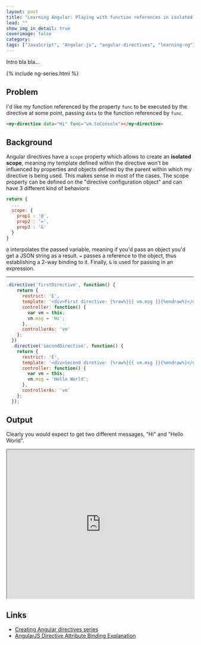 ```yaml
---
layout: post
title: "Learning Angular: Playing with function references in isolated directive scope"
lead: ""
show_img_in_detail: true
coverimage: false
category:
tags: ["JavaScript", "Angular.js", "angular-directives", "learning-ng"]
---
```


Intro bla bla...

{% include ng-series.html %}

## Problem

I'd like my function referenced by the property `func` to be executed by the directive at some point, passing `data` to the function referenced by `func`.

```html
<my-directive data="Hi" func="vm.toConsole"></my-directive>
```

## Background

Angular directives have a `scope` property which allows to create an **isolated scope**, meaning my template defined within the directive won't be influenced by properties and objects defined by the parent within which my directive is being used. This makes sense in most of the cases. The scope property can be defined on the "directive configuration object" and can have 3 different kind of behaviors:

```javascript
return {
  ...
  scope: {
    prop1 : '@',
    prop2 : '=',
    prop3 : '&'
  }
}
```

`@` interpolates the passed variable, meaning if you'd pass an object you'd get a JSON string as a result. `=` passes a reference to the object, thus establishing a 2-way binding to it. Finally, `&` is used for passing in an expression.


---



```javascript
.directive('firstDirective', function() {
    return {
      restrict: 'E',
      template: '<div>First directive: {%raw%}{{ vm.msg }}{%endraw%}</div>',
      controller: function() {
        var vm = this;
        vm.msg = 'Hi';
      },
      controllerAs: 'vm'
    };
  })
  .directive('secondDirective', function() {
    return {
      restrict: 'E',
      template: '<div>Second diretive: {%raw%}{{ vm.msg }}{%endraw%}</div>',
      controller: function() {
        var vm = this;
        vm.msg = 'Hello World';
      },
      controllerAs: 'vm'
    };
  });
```

## Output

Clearly you would expect to get two different messages, "Hi" and "Hello World".

<iframe src="http://embed.plnkr.co/WVm8Wl/preview" width="100%" height="400px"> </iframe>

## Links

- [Creating Angular directives series](http://weblogs.asp.net/dwahlin/creating-custom-angularjs-directives-part-i-the-fundamentals)
- [AngularJS Directive Attribute Binding Explanation](https://gist.github.com/CMCDragonkai/6282750)
